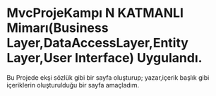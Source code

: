 # MvcProjeKampı  N KATMANLI Mimarı(Business Layer,DataAccessLayer,Entity Layer,User Interface) Uygulandı.
Bu Projede ekşi sözlük gibi bir sayfa oluşturup; yazar,içerik başlık gibi içeriklerin oluşturulduğu bir sayfa amaçladım.
